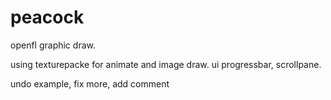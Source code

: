 # peacock
openfl graphic draw.

using texturepacke for animate and image draw.
ui progressbar, scrollpane.

undo example, fix more, add comment  
